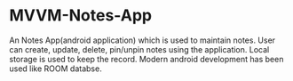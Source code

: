 # MVVM-Notes-App
An Notes App(android application) which is used to maintain notes.
User can create, update, delete, pin/unpin notes using the application.
Local storage is used to keep the record.
Modern android development has been used like ROOM databse.
